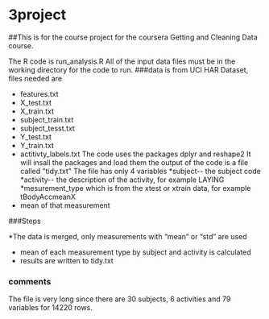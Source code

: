 # 3project
##This is for the course project for the coursera Getting and Cleaning Data course.

The R code is run_analysis.R
All of the input data files must be in the working directory for the code to run.
###data is from UCI HAR Dataset, files needed are
* features.txt
* X_test.txt
* X_train.txt
* subject_train.txt
* subject_tesst.txt
* Y_test.txt
* Y_train.txt
* actitivty_labels.txt
The code uses the packages dplyr and reshape2
It will insall the packages and load them
the output of the code is a file called "tidy.txt"
The file has only 4 variables 
*subject-- the subject code
*activity-- the description of the activity, for example LAYING 
*mesurement_type which is from the xtest or xtrain data, for example tBodyAccmeanX
* mean of that measurement

###Steps

*The data is merged, only measurements with  “mean” or “std” are used
* mean of each measurement type by subject and activity is calculated
* results are written to tidy.txt

### comments
The file is very long since there are 30 subjects, 6 activities and 79 variables for 14220 rows.

